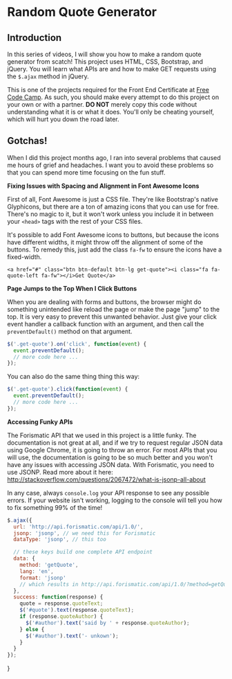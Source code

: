 # Random Quote Generator

## Introduction

In this series of videos, I will show you how to make a random quote generator from scatch! This project uses HTML, CSS, Bootstrap, and jQuery. You will learn what APIs are and how to make GET requests using the `$.ajax` method in jQuery.

This is one of the projects required for the Front End Certificate at [Free Code Camp](http://freecodecamp.com). As such, you should make every attempt to do this project on your own or with a partner. **DO NOT** merely copy this code without understanding what it is or what it does. You'll only be cheating yourself, which will hurt you down the road later.

## Gotchas!

When I did this project months ago, I ran into several problems that caused me hours of grief and headaches. I want you to avoid these problems so that you can spend more time focusing on the fun stuff.

**Fixing Issues with Spacing and Alignment in Font Awesome Icons**

First of all, Font Awesome is just a CSS file. They're like Bootstrap's native Glyphicons, but there are a ton of amazing icons that you can use for free. There's no magic to it, but it won't work unless you include it in between your `<head>` tags with the rest of your CSS files.

It's possible to add Font Awesome icons to buttons, but because the icons have different widths, it might throw off the alignment of some of the buttons. To remedy this, just add the class `fa-fw` to ensure the icons have a fixed-width.

`<a href="#" class="btn btn-default btn-lg get-quote"><i class="fa fa-quote-left fa-fw"></i>Get Quote</a>`

**Page Jumps to the Top When I Click Buttons**

When you are dealing with forms and buttons, the browser might do something unintended like reload the page or make the page "jump" to the top. It is very easy to prevent this unwanted behavior. Just give your click event handler a callback function with an argument, and then call the `preventDefault()` method on that argument.

``` javascript
$('.get-quote').on('click', function(event) {
  event.preventDefault();
  // more code here ...
});
```

You can also do the same thing thing this way:

``` javascript
$('.get-quote').click(function(event) {
  event.preventDefault();
  // more code here ...
});
```

**Accessing Funky APIs**

The Forismatic API that we used in this project is a little funky. The documentation is not great at all, and if we try to request regular JSON data using Google Chrome, it is going to throw an error. For most APIs that you will use, the documentation is going to be so much better and you won't have any issues with accessing JSON data. With Forismatic, you need to use JSONP. Read more about it here: http://stackoverflow.com/questions/2067472/what-is-jsonp-all-about

In any case, always `console.log` your API response to see any possible errors. If your website isn't working, logging to the console will tell you how to fix something 99% of the time!

``` javascript
$.ajax({
  url: 'http://api.forismatic.com/api/1.0/',
  jsonp: 'jsonp', // we need this for Forismatic
  dataType: 'jsonp', // this too

  // these keys build one complete API endpoint
  data: {
    method: 'getQuote',
    lang: 'en',
    format: 'jsonp'
    // which results in http://api.forismatic.com/api/1.0/?method=getQuote&lang=en&format=jsonp 
  },
  success: function(response) {
    quote = response.quoteText;
    $('#quote').text(response.quoteText);
    if (response.quoteAuthor) {
      $('#author').text('said by ' + response.quoteAuthor);
    } else {
      $('#author').text('- unkown');
    }
  }
});
```
}
